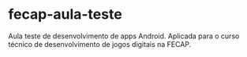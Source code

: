 # fecap-aula-teste
Aula teste de desenvolvimento de apps Android. Aplicada para o curso técnico de desenvolvimento de jogos digitais na FECAP.
